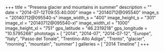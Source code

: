 +++
title = "Presena glacier and mountains in summer"
description = ""
date = "2014-07-12T09:55:40.000"
image = "20140712@095540"
image_s = "20140712@095540-s"
image_width_s = "400"
image_height_s = "301"
image_xl = "20140712@095540-xl"
image_width_xl = "1000"
image_height_xl = "751"
gps_latitude = "46.2319218"
gps_longitude = "10.5795268"
phototags = [ "2014", "2014-07", "2014-07-12", "Europe", "Italy", "Passo del Tonale", "Trentino-Alto Adige", "Trento", "glacier", "morning", "mountain", "summer" ]
galleries = [ "2014 Timeline" ]
+++
